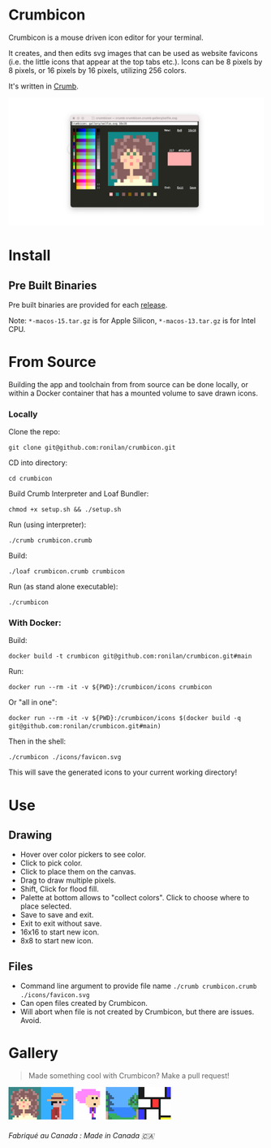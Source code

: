 # Crumbicon

Crumbicon is a mouse driven icon editor for your terminal. 

It creates, and then edits svg images that can be used as website favicons (i.e. the little icons that appear at the top tabs etc.). Icons can be 8 pixels by 8 pixels, or 16 pixels by 16 pixels, utilizing 256 colors. 

It's written in [Crumb](https://github.com/liam-ilan/crumb).

<p align=center><img src="./media/social.png" alt="banner" width="640"/></p>

# Install

## Pre Built Binaries

Pre built binaries are provided for each [release](https://github.com/ronilan/crumbicon/releases).

Note: `*-macos-15.tar.gz` is for Apple Silicon, `*-macos-13.tar.gz` is for Intel CPU.

# From Source

Building the app and toolchain from from source can be done locally, or within a Docker container that has a mounted volume to save drawn icons.

### Locally

Clone the repo: 
```
git clone git@github.com:ronilan/crumbicon.git
```

CD into directory: 
```
cd crumbicon
```

Build Crumb Interpreter and Loaf Bundler: 
```
chmod +x setup.sh && ./setup.sh
```

Run (using interpreter):
```
./crumb crumbicon.crumb
```

Build:
```
./loaf crumbicon.crumb crumbicon
```

Run (as stand alone executable):
```
./crumbicon
```

### With Docker:

Build: 
```
docker build -t crumbicon git@github.com:ronilan/crumbicon.git#main
```
Run: 
```
docker run --rm -it -v ${PWD}:/crumbicon/icons crumbicon
```

Or "all in one": 
```
docker run --rm -it -v ${PWD}:/crumbicon/icons $(docker build -q git@github.com:ronilan/crumbicon.git#main)
```

Then in the shell:
```
./crumbicon ./icons/favicon.svg
```

This will save the generated icons to your current working directory!

# Use

## Drawing

- Hover over color pickers to see color.
- Click to pick color.
- Click to place them on the canvas.
- Drag to draw multiple pixels.
- Shift, Click for flood fill.
- Palette at bottom allows to "collect colors". Click to choose where to place selected.
- Save to save and exit.
- Exit to exit without save.
- 16x16 to start new icon.
- 8x8 to start new icon.

## Files
- Command line argument to provide file name `./crumb crumbicon.crumb ./icons/favicon.svg` 
- Can open files created by Crumbicon.
- Will abort when file is not created by Crumbicon, but there are issues. Avoid.

# Gallery

> Made something cool with Crumbicon? Make a pull request!

<img src="./gallery/selfie.svg" width="64"><img src="./gallery/luffy.svg" width="64"><img src="./gallery/pinky.svg" width="64"><img src="./gallery/lake.svg" width="64"><img src="./gallery/mondrian.svg" width="64">

###### Fabriqué au Canada : Made in Canada 🇨🇦